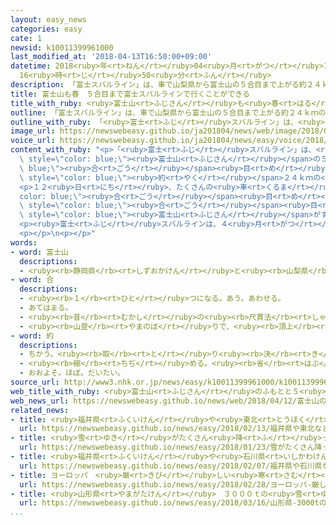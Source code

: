 ```yaml
---
layout: easy_news
categories: easy
cate: 1
newsid: k10011399961000
last_modified_at: '2018-04-13T16:50:00+09:00'
datetime: 2018<ruby>年<rt>ねん</rt></ruby>04<ruby>月<rt>がつ</rt></ruby>13<ruby>日<rt>にち</rt></ruby>
  16<ruby>時<rt>じ</rt></ruby>50<ruby>分<rt>ふん</rt></ruby>
description: 「富士スバルライン」は、車で山梨県から富士山の５合目まで上がる約２４ｋｍの道です。
title: 富士山も春　５合目まで富士スバルラインで行くことができる
title_with_ruby: <ruby>富士山<rt>ふじさん</rt></ruby>も<ruby>春<rt>はる</rt></ruby>　５<ruby>合<rt>ごう</rt></ruby><ruby>目<rt>め</rt></ruby>まで<ruby>富士<rt>ふじ</rt></ruby>スバルラインで<ruby>行<rt>い</rt></ruby>くことができる
outline: 「富士スバルライン」は、車で山梨県から富士山の５合目まで上がる約２４ｋｍの道です。
outline_with_ruby: 「<ruby>富士<rt>ふじ</rt></ruby>スバルライン」は、<ruby>車<rt>くるま</rt></ruby>で<ruby>山梨県<rt>やまなしけん</rt></ruby>から<ruby>富士山<rt>ふじさん</rt></ruby>の５<ruby>合<rt>ごう</rt></ruby><ruby>目<rt>め</rt></ruby>まで<ruby>上<rt>あ</rt></ruby>がる<ruby>約<rt>やく</rt></ruby>２４ｋｍの<ruby>道<rt>みち</rt></ruby>です。
image_url: https://newswebeasy.github.io/ja201804/news/web/image/2018/04/12/K10011399961_1804121127_1804121130_01_03.jpg
voice_url: https://newswebeasy.github.io/ja201804/news/easy/voice/2018/04/13/k10011399961000.mp4
content_with_ruby: "<p>「<ruby>富士<rt>ふじ</rt></ruby>スバルライン」は、<ruby>車<rt>くるま</rt></ruby>で<ruby>山梨県<rt>やまなしけん</rt></ruby>から<span\
  \ style=\"color: blue;\"><ruby>富士山<rt>ふじさん</rt></ruby></span>の５<span style=\"color:\
  \ blue;\"><ruby>合<rt>ごう</rt></ruby></span><ruby>目<rt>め</rt></ruby>まで<ruby>上<rt>あ</rt></ruby>がる<span\
  \ style=\"color: blue;\"><ruby>約<rt>やく</rt></ruby></span>２４ｋｍの<ruby>道<rt>みち</rt></ruby>です。<ruby>雪<rt>ゆき</rt></ruby>のため、<ruby>去年<rt>きょねん</rt></ruby>１２<ruby>月<rt>がつ</rt></ruby>から<ruby>車<rt>くるま</rt></ruby>が<ruby>通<rt>とお</rt></ruby>ることができない<ruby>場所<rt>ばしょ</rt></ruby>がありました。<ruby>春<rt>はる</rt></ruby>になって<ruby>雪<rt>ゆき</rt></ruby>を<ruby>片<rt>かた</rt></ruby>づけて、<ruby>去年<rt>きょねん</rt></ruby>より<ruby>８日<rt>ようか</rt></ruby><ruby>早<rt>はや</rt></ruby>く、４<ruby>月<rt>がつ</rt></ruby>１２<ruby>日<rt>にち</rt></ruby>から<ruby>全部<rt>ぜんぶ</rt></ruby><ruby>通<rt>とお</rt></ruby>ることができるようになりました。</p>\n\
  <p>１２<ruby>日<rt>にち</rt></ruby>、たくさんの<ruby>車<rt>くるま</rt></ruby>やバスが５<span style=\"\
  color: blue;\"><ruby>合<rt>ごう</rt></ruby></span><ruby>目<rt>め</rt></ruby>に<ruby>向<rt>む</rt></ruby>かっていました。５<span\
  \ style=\"color: blue;\"><ruby>合<rt>ごう</rt></ruby></span><ruby>目<rt>め</rt></ruby>では、<ruby>日本<rt>にっぽん</rt></ruby>や<ruby>外国<rt>がいこく</rt></ruby>から<ruby>来<rt>き</rt></ruby>た<ruby>大勢<rt>おおぜい</rt></ruby>の<ruby>人<rt>ひと</rt></ruby>が、<ruby>青<rt>あお</rt></ruby>い<ruby>空<rt>そら</rt></ruby>の<ruby>下<rt>した</rt></ruby>で<ruby>写真<rt>しゃしん</rt></ruby>を<ruby>撮<rt>と</rt></ruby>ったり、<ruby>雪<rt>ゆき</rt></ruby>で<ruby>遊<rt>あそ</rt></ruby>んだりして<ruby>楽<rt>たの</rt></ruby>しんでいました。タイから<ruby>来<rt>き</rt></ruby>た<ruby>男性<rt>だんせい</rt></ruby>は「<span\
  \ style=\"color: blue;\"><ruby>富士山<rt>ふじさん</rt></ruby></span>がすごくきれいで、タイの<ruby>人<rt>ひと</rt></ruby>に<ruby>必<rt>かなら</rt></ruby>ず<ruby>来<rt>き</rt></ruby>たほうがいいと<ruby>紹介<rt>しょうかい</rt></ruby>したいと<ruby>思<rt>おも</rt></ruby>います」と<ruby>話<rt>はな</rt></ruby>していました。</p>\n\
  <p><ruby>富士<rt>ふじ</rt></ruby>スバルラインは、４<ruby>月<rt>がつ</rt></ruby>１９<ruby>日<rt>にち</rt></ruby>までは<ruby>午前<rt>ごぜん</rt></ruby>９<ruby>時<rt>じ</rt></ruby>から<ruby>午後<rt>ごご</rt></ruby>６<ruby>時<rt>じ</rt></ruby>まで<ruby>通<rt>とお</rt></ruby>ることができます。<ruby>２０日<rt>はつか</rt></ruby>からは<ruby>通<rt>とお</rt></ruby>ることができる<ruby>時間<rt>じかん</rt></ruby>がだんだん<ruby>長<rt>なが</rt></ruby>くなって、７<ruby>月<rt>がつ</rt></ruby>から９<ruby>月<rt>がつ</rt></ruby>までは２４<ruby>時間<rt>じかん</rt></ruby>、<ruby>通<rt>とお</rt></ruby>ることができるようになります。</p>\n\
  <p></p>\n<p></p>"
words:
- word: 富士山
  descriptions:
  - <ruby><rb>静岡県</rb><rt>しずおかけん</rt></ruby>と<ruby><rb>山梨県</rb><rt>やまなしけん</rt></ruby>の<ruby><rb>境</rb><rt>さかい</rt></ruby>にある、<ruby><rb>日本一</rb><rt>にっぽんいち</rt></ruby><ruby><rb>高</rb><rt>たか</rt></ruby>い<ruby><rb>山</rb><rt>やま</rt></ruby>。<ruby><rb>高</rb><rt>たか</rt></ruby>さは３７７６メートル。<ruby><rb>江戸時代</rb><rt>えどじだい</rt></ruby>に<ruby><rb>大</rb><rt>おお</rt></ruby>きな<ruby><rb>噴火</rb><rt>ふんか</rt></ruby>があった。
- word: 合
  descriptions:
  - <ruby><rb>１</rb><rt>ひと</rt></ruby>つになる。あう。あわせる。
  - あてはまる。
  - <ruby><rb>昔</rb><rt>むかし</rt></ruby>の<ruby><rb>尺貫法</rb><rt>しゃっかんほう</rt></ruby>で、<ruby><rb>量</rb><rt>りょう</rt></ruby>の<ruby><rb>単位</rb><rt>たんい</rt></ruby>の<ruby><rb>１</rb><rt>ひと</rt></ruby>つ。１<ruby><rb>合</rb><rt>ごう</rt></ruby>は、１<ruby><rb>升</rb><rt>しょう</rt></ruby>の１０<ruby><rb>分</rb><rt>ぶん</rt></ruby>の１で、<ruby><rb>約</rb><rt>やく</rt></ruby>０．１８リットル。
  - <ruby><rb>山登</rb><rt>やまのぼ</rt></ruby>りで、<ruby><rb>頂上</rb><rt>ちょうじょう</rt></ruby>までの<ruby><rb>高</rb><rt>たか</rt></ruby>さを１０に<ruby><rb>分</rb><rt>わ</rt></ruby>けたもの。
- word: 約
  descriptions:
  - ちかう。<ruby><rb>取</rb><rt>と</rt></ruby>り<ruby><rb>決</rb><rt>き</rt></ruby>める。
  - <ruby><rb>縮</rb><rt>ちぢ</rt></ruby>める。<ruby><rb>省</rb><rt>はぶ</rt></ruby>く。<ruby><rb>簡単</rb><rt>かんたん</rt></ruby>にする。
  - おおよそ。ほぼ。だいたい。
source_url: http://www3.nhk.or.jp/news/easy/k10011399961000/k10011399961000.html
web_title_with_ruby: <ruby>富士山<rt>ふじさん</rt></ruby>のふもとと５<ruby>合目<rt>ごうめ</rt></ruby><ruby>結<rt>むす</rt></ruby>ぶ「<ruby>富士<rt>ふじ</rt></ruby><ruby>スバル<rt>すばる</rt></ruby><ruby>ライン<rt>らいん</rt></ruby>」<ruby>全線<rt>ぜんせん</rt></ruby><ruby>開通<rt>かいつう</rt></ruby>
web_news_url: https://newswebeasy.github.io/news/web/2018/04/12/富士山のふもとと5合目結ぶ富士スバルライン全線開通
related_news:
- title: <ruby>福井県<rt>ふくいけん</rt></ruby>や<ruby>東北<rt>とうほく</rt></ruby>などで<ruby>雪<rt>ゆき</rt></ruby>が<ruby>続<rt>つづ</rt></ruby>くので<ruby>気<rt>き</rt></ruby>をつけて
  url: https://newswebeasy.github.io/news/easy/2018/02/13/福井県や東北などで雪が続くので気をつけて
- title: <ruby>雪<rt>ゆき</rt></ruby>がたくさん<ruby>降<rt>ふ</rt></ruby>って<ruby>東京<rt>とうきょう</rt></ruby>の<ruby>中心<rt>ちゅうしん</rt></ruby>で２３ｃm<ruby>積<rt>つ</rt></ruby>もる
  url: https://newswebeasy.github.io/news/easy/2018/01/23/雪がたくさん降って東京の中心で23cm積もる
- title: <ruby>福井県<rt>ふくいけん</rt></ruby>や<ruby>石川県<rt>いしかわけん</rt></ruby>などで<ruby>雪<rt>ゆき</rt></ruby>がたくさん<ruby>降<rt>ふ</rt></ruby>っている
  url: https://newswebeasy.github.io/news/easy/2018/02/07/福井県や石川県などで雪がたくさん降っている
- title: ヨーロッパ　<ruby>厳<rt>きび</rt></ruby>しい<ruby>寒<rt>さむ</rt></ruby>さで２７<ruby>人<rt>にん</rt></ruby>が<ruby>亡<rt>な</rt></ruby>くなる
  url: https://newswebeasy.github.io/news/easy/2018/02/28/ヨーロッパ-厳しい寒さで27人が亡くなる
- title: <ruby>山形県<rt>やまがたけん</rt></ruby>　３０００ｔの<ruby>雪<rt>ゆき</rt></ruby>を<ruby>使<rt>つか</rt></ruby>った<ruby>大<rt>おお</rt></ruby>きな<ruby>雪<rt>ゆき</rt></ruby>だるま
  url: https://newswebeasy.github.io/news/easy/2018/03/16/山形県-3000tの雪を使った大きな雪だるま
...
```

